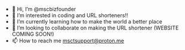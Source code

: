 - 👋 Hi, I’m @mscbizfounder
- 👀 I’m interested in coding and URL shorteners!!
- 🌱 I’m currently learning how to make the world a better place
- 💞️ I’m looking to collaborate on making the URL shortener (WEBSITE COMING SOON!)
- 📫 How to reach me msctsupport@proton.me

<!---
mscbizfounder/mscbizfounder is a ✨ special ✨ repository because its `README.md` (this file) appears on your GitHub profile.
You can click the Preview link to take a look at your changes.
--->
